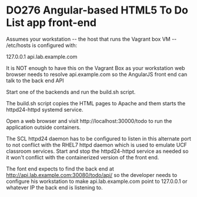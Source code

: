 # DO276 Angular-based HTML5 To Do List app front-end

Assumes your workstation -- the host that runs the Vagrant box VM -- /etc/hosts is configured with:

127.0.0.1 api.lab.example.com

It is NOT enough to have this on the Vagrant Box as your workstation web browser needs to resolve api.example.com so the AngularJS front end can talk to
 the back end API


Start one of the backends and run the build.sh script.

The build.sh script copies the HTML pages to Apache and them starts the httpd24-httpd systemd service.

Open a web browser and visit http://localhost:30000/todo to run the application outside containers.

The SCL httpd24 daemon has to be configured to listen in this alternate port to not conflict with the RHEL7 httpd daemon which is used to emulate UCF classroom services. Start and stop the httpd24-httpd service as needed so it won't conflict with the containerized version of the front end.

The font end expects to find the back end at http://api.lab.example.com:30080/todo/api/ so the developer needs to configure his workstation to make api.lab.example.com point to 127.0.0.1 or whatever IP the back end is listening to.

